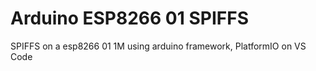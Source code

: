 # Arduino ESP8266 01 SPIFFS

SPIFFS on a esp8266 01 1M using arduino framework, PlatformIO on VS Code
